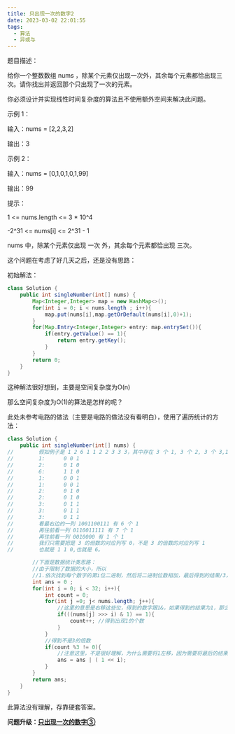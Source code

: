 ```yaml
---
title: 只出现一次的数字2
date: 2023-03-02 22:01:55
tags:
  - 算法
  - 异或与
---
```


题目描述：

给你一个整数数组 nums ，除某个元素仅出现一次外，其余每个元素都恰出现三次。请你找出并返回那个只出现了一次的元素。

你必须设计并实现线性时间复杂度的算法且不使用额外空间来解决此问题。

示例 1：

输入：nums = [2,2,3,2]

输出：3

示例 2：

输入：nums = [0,1,0,1,0,1,99]

输出：99

提示：

1 <= nums.length <= 3 * 10^4

-2^31 <= nums[i] <= 2^31 - 1

nums 中，除某个元素仅出现 一次 外，其余每个元素都恰出现 三次。



这个问题在考虑了好几天之后，还是没有思路：

初始解法：

```java
class Solution {
    public int singleNumber(int[] nums) {
        Map<Integer,Integer> map = new HashMap<>();
        for(int i = 0; i < nums.length ; i++){
            map.put(nums[i],map.getOrDefault(nums[i],0)+1);
        }
        for(Map.Entry<Integer,Integer> entry: map.entrySet()){
            if(entry.getValue() == 1){
                return entry.getKey();
            }
        }
        return 0;
    }
}
```

这种解法很好想到，主要是空间复杂度为O(n)

那么空间复杂度为O(1)的算法是怎样的呢？

此处未参考电路的做法（主要是电路的做法没有看明白），使用了遍历统计的方法：

```java
class Solution {
    public int singleNumber(int[] nums) {
//        假如例子是 1 2 6 1 1 2 2 3 3 3，其中存在 3 个 1, 3 个 2, 3 个 3,1 个 6
//        1:      0 0 1
//        2:      0 1 0
//        6:      1 1 0
//        1:      0 0 1
//        1:      0 0 1
//        2:      0 1 0
//        2:      0 1 0
//        3:      0 1 1
//        3:      0 1 1
//        3:      0 1 1
//        看最右边的一列 1001100111 有 6 个 1
//        再往前看一列 0110011111 有 7 个 1
//        再往前看一列 0010000 有 1 个 1
//        我们只需要把是 3 的倍数的对应列写 0，不是 3 的倍数的对应列写 1
//        也就是 1 1 0,也就是 6。

        //下面是数据统计类思路：
        //由于限制了数据的大小，所以
        //1.依次找到每个数字的第i位二进制，然后将二进制位数相加，最后得到的结果/3，再来计算最后结果
        int ans = 0 ;
        for(int i = 0; i < 32; i++){
            int count = 0;
            for(int j =0; j< nums.length; j++){
                //这里的意思是右移这些位，得到的数字跟1&，如果得到的结果为1，那么说明当前数字的当前二进制位上是1
                if(((nums[j] >>> i) & 1) == 1){
                    count++; //得到出现1的个数
                }
            }
            //得到不是3的倍数
            if(count %3 != 0){
                //注意这里，不是很好理解，为什么需要将1左移，因为需要将最后的结果输出出来，那么发现第几位不是3的倍数，就需要左移多少位，同时那个位置放置1
                ans = ans | ( 1 << i);
            }
        }
        return ans;
    }
}
```

此算法没有理解，存靠硬套答案。



**问题升级：[只出现一次的数字③](https://fengtingxin.github.io/2023/03/06/%E5%8F%AA%E5%87%BA%E7%8E%B0%E4%B8%80%E6%AC%A1%E7%9A%84%E6%95%B0%E5%AD%973/)**

